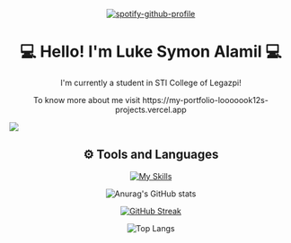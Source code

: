 <div align = "center">
  
[![spotify-github-profile](https://spotify-github-profile.vercel.app/api/view?uid=31fy337iarlfnngdeacbwluesih4&cover_image=true&theme=default&show_offline=false&background_color=000000&interchange=true&bar_color=53b14f&bar_color_cover=true)](https://spotify-github-profile.vercel.app/api/view?uid=31fy337iarlfnngdeacbwluesih4&redirect=true)

</div>

<h1 align = "center"> 💻 Hello! I'm Luke Symon Alamil 💻</h1>

<div align = "center">
<p>I'm currently a student in STI College of Legazpi! </p>
  
<p>To know more about me visit https://my-portfolio-looooook12s-projects.vercel.app </p>
</div>


![](https://komarev.com/ghpvc/?username=LOOOOOOK12&color=blue)



<div align = "center">
<h2>⚙️ Tools and Languages</h2>

[![My Skills](https://skillicons.dev/icons?i=js,html,css,php,nodejs,mongodb,express,react,bootstrap,tailwind,vite,cs,java,python,ts,arduino,unity,mysql,visualstudio,vscode,eclipse,discord,github,git&perline=6)](https://skillicons.dev)

</div>

<div align = "center">
  
![Anurag's GitHub stats](https://github-readme-stats.vercel.app/api?username=LOOOOOOK12&show_icon=true&theme=tokyonight)

[![GitHub Streak](https://streak-stats.demolab.com?user=LOOOOOOK12&theme=tokyonight)](https://git.io/streak-stats)

![Top Langs](https://github-readme-stats.vercel.app/api/top-langs/?username=LOOOOOOK12&layout=compact&show_icons=true&theme=tokyonight)

</div>

